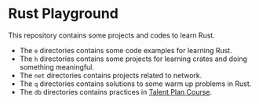 # Rust Playground

This repository contains some projects and codes to learn Rust.

- The `e` directories contains some code examples for learning Rust.
- The `h` directories contains some projects for learning crates and doing something meaningful.
- The `net` directories contains projects related to network.
- The `q` directories contains solutions to some warm up problems in Rust.
- The `db` directories contains practices in [Talent Plan Course](https://github.com/pingcap/talent-plan).
